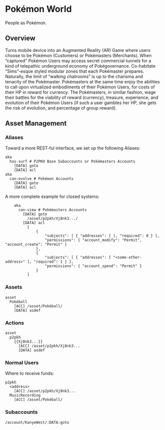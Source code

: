 # Pokémon World

People as Pokémon.

## Overview

Turns mobile device into an Augmented Reality (AR) Game where users choose to 
be Pokémon (Customers) or Pokémasters (Merchants). When “captured” Pokémon 
Users may access secret commercial tunnels for a kind of telepathic 
underground economy of Pokégovernance. Co-habitate “Sims”-esque 
styled modular zones that each Pokémaster prepares. Naturally, the 
limit of “walking chatrooms” is up to the charisma and tenacity of 
the Pokémaster. Pokémasters at the same time enjoy the abilities 
to call upon virtualized embodiments of their Pokémon Users, for costs of 
their HP in reward for currency. The Pokémasters, in similar fashion, 
wage their battles for the viability of reward (currency), treasure, 
experience, and evolution of their Pokémon Users (if such a user gambles 
her HP, she gets the risk of evolution, and percentage of group reward).

## Asset Management

### Aliases

Toward a more REST-ful interface, we set up the following Aliases:

    aka
      has-surf # P2PKH Base Subaccounts or Pokémasters Accounts
        [DATA] goto
        [DATA] acl
    aka
      can-evolve # Pokémon Accounts
        [DATA] goto
        [DATA] acl

A more complete example for closed systems:

```
    aka
      can-view # Pokémasters Accounts
        [DATA] goto
          /asset/p2pkh/Xj8nk3.../
        [DATA] acl
          [
              {
                  "subjects": [ { "addresses": [ ], "required": 0 } ],
                  "permissions": { "account_modify": "Permit", "account_create": "Permit" }
              },
              {
                  "subjects": [ { "addresses": [ "<some-other-address>" ], "required": 1 } ],
                  "permissions": { "account_spend": "Permit" }
              }
          ]
```

### Assets

    asset
      Pokéball
        [ACC] /asset/Pokéball/
        [DATA] asdef

### Actions

    asset
      p2pkh
        {{Xj8nk3...}}
          [ACC] /asset/p2pkh/Xj8nk3...
          [DATA] asdef

### Normal Users

Where to receive funds:

    p2pkh
      <address>
        [ACC] /asset/p2pkh/Xj8nk3...
      MusicRecording
        [ACC] /asset/Pokéball/

### Subaccounts

    /account/KanyeWest/:DATA:goto

